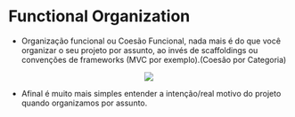 # Functional Organization

- Organização funcional ou Coesão Funcional, nada mais é do que você organizar o seu projeto por assunto, ao invés de scaffoldings ou convenções de frameworks (MVC por exemplo).(Coesão por Categoria)

<p align="center">
  <img src="https://github.com/matsennin/domain-driven-design/blob/master/images/Framework_Convention_x_Functional_Organization.png" />
</p>

- Afinal é muito mais simples entender a intenção/real motivo do projeto quando organizamos por assunto.
